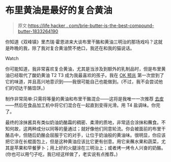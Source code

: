# 布里黄油是最好的复合黄油

> 原文:[https://life hacker . com/brie-butter-is-the-best-compound-butter-1833264190](https://lifehacker.com/brie-butter-is-the-best-compound-butter-1833264190)

你知道《双峰镇》里杰瑞·霍恩进来大谈布里干酪和黄油三明治的那场戏吗？这就是昨晚的我，除了我对复合黄油赞不绝口，我还在和我的猫说话。

Watch

你可能知道，我非常喜欢复合黄油，尤其是当涉及到额外的乳制品时，但是布里黄油已经取代了酸奶黄油 T2 T3 成为我最喜欢的孩子。我在 [OK 预兆](https://www.okomens.com) 第一次尝到了它的味道，并且高兴地意识到——我很可能自己也能做到。(不过，我不会尝试他们的切达干酪馅饼。)

制作非常简单:只需将等量的黄油和布里干酪混合——这将是我唯一一次推荐 [去皮](https://skillet.lifehacker.com/you-can-probably-eat-that-cheese-rind-1833100383)——然后在食品加工机中将它们混合在一起直到变得光滑。用 T4 盐调味。你完了。

最终的涂抹酱具有类似奶油奶酪霜的稠密、柔滑的质地，非常适合涂抹和蘸食。不知何故，这两种成分以同等的量通过；就好像他们同意轮流。你会被面前的布里干酪击中，但随后奶酪会屈服于它的对手，让位于奶油般的黄油味。很明显，你应该把它涂在长棍面包上，但是这种黄油应该比它更有创意。用它来蘸水果和蔬菜，尤其是苹果和早餐萝卜；用上好的火腿涂在三明治上；或者烤一烤令人兴奋的奶酪。(你也可以用勺子吃，我已经这样做了，老实说有点推荐。)